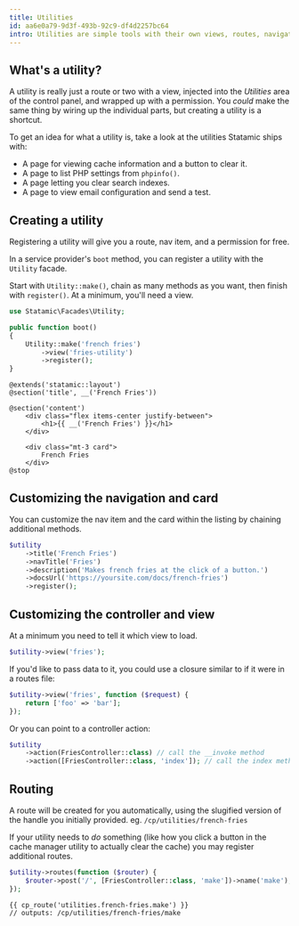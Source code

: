 ```yaml
---
title: Utilities
id: aa6e0a79-9d3f-493b-92c9-df4d2257bc64
intro: Utilities are simple tools with their own views, routes, navigation items, and permissions.
---
```

## What's a utility?

A utility is really just a route or two with a view, injected into the _Utilities_ area of the control panel,
and wrapped up with a permission. You _could_ make the same thing by wiring up the individual parts, but creating
a utility is a shortcut.

To get an idea for what a utility is, take a look at the utilities Statamic ships with:
- A page for viewing cache information and a button to clear it.
- A page to list PHP settings from `phpinfo()`.
- A page letting you clear search indexes.
- A page to view email configuration and send a test.

## Creating a utility

Registering a utility will give you a route, nav item, and a permission for free.

In a service provider's `boot` method, you can register a utility with the `Utility` facade.

Start with `Utility::make()`, chain as many methods as you want, then finish with `register()`. At a minimum, you'll need a view.

``` php
use Statamic\Facades\Utility;

public function boot()
{
    Utility::make('french fries')
        ->view('fries-utility')
        ->register();
}
```

``` blade
@extends('statamic::layout')
@section('title', __('French Fries'))

@section('content')
    <div class="flex items-center justify-between">
        <h1>{{ __('French Fries') }}</h1>
    </div>

    <div class="mt-3 card">
        French Fries
    </div>
@stop
```

## Customizing the navigation and card

You can customize the nav item and the card within the listing by chaining additional methods.

``` php
$utility
    ->title('French Fries')
    ->navTitle('Fries')
    ->description('Makes french fries at the click of a button.')
    ->docsUrl('https://yoursite.com/docs/french-fries')
    ->register();
```

## Customizing the controller and view

At a minimum you need to tell it which view to load. 

``` php
$utility->view('fries');
```

If you'd like to pass data to it, you could use a closure similar to if it were in a routes file:

``` php
$utility->view('fries', function ($request) {
    return ['foo' => 'bar'];
});
```

Or you can point to a controller action:

``` php
$utility
    ->action(FriesController::class) // call the __invoke method
    ->action([FriesController::class, 'index']); // call the index method
```

## Routing

A route will be created for you automatically, using the slugified version of the handle you initially provided. eg. `/cp/utilities/french-fries`

If your utility needs to _do_ something (like how you click a button in the cache manager utility to actually clear the cache)
you may register additional routes.

``` php
$utility->routes(function ($router) {
    $router->post('/', [FriesController::class, 'make'])->name('make');
});
```

``` blade
{{ cp_route('utilities.french-fries.make') }}
// outputs: /cp/utilities/french-fries/make
```
